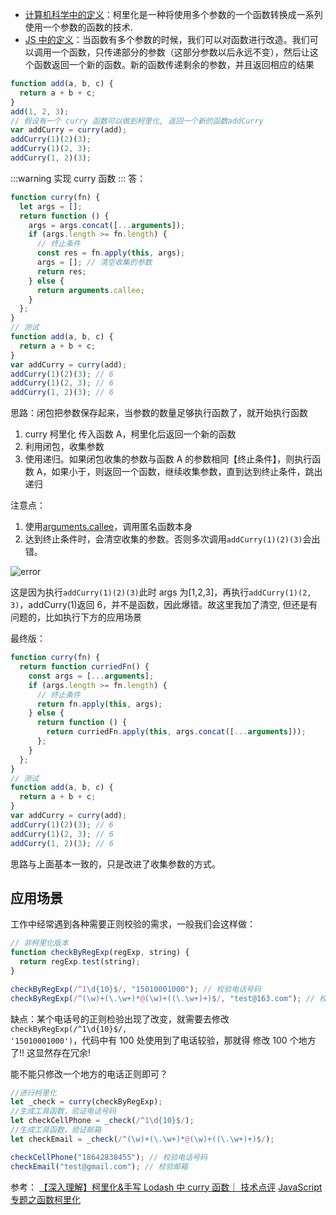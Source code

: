 - [计算机科学中的定义](https://zh.wikipedia.org/wiki/%E6%9F%AF%E9%87%8C%E5%8C%96)：柯里化是一种将使用多个参数的一个函数转换成一系列使用一个参数的函数的技术.
- [JS 中的定义](https://juejin.cn/post/6939160922170605604)：当函数有多个参数的时候，我们可以对函数进行改造。我们可以调用一个函数，只传递部分的参数（这部分参数以后永远不变），然后让这个函数返回一个新的函数。新的函数传递剩余的参数，并且返回相应的结果

```js
function add(a, b, c) {
  return a + b + c;
}
add(1, 2, 3);
// 假设有一个 curry 函数可以做到柯里化, 返回一个新的函数addCurry
var addCurry = curry(add);
addCurry(1)(2)(3);
addCurry(1)(2, 3);
addCurry(1, 2)(3);
```

:::warning
实现 curry 函数
:::
答：

```js
function curry(fn) {
  let args = [];
  return function () {
    args = args.concat([...arguments]);
    if (args.length >= fn.length) {
      // 终止条件
      const res = fn.apply(this, args);
      args = []; // 清空收集的参数
      return res;
    } else {
      return arguments.callee;
    }
  };
}
// 测试
function add(a, b, c) {
  return a + b + c;
}
var addCurry = curry(add);
addCurry(1)(2)(3); // 6
addCurry(1)(2, 3); // 6
addCurry(1, 2)(3); // 6
```

思路：闭包把参数保存起来，当参数的数量足够执行函数了，就开始执行函数

1. curry 柯里化 传入函数 A，柯里化后返回一个新的函数
2. 利用闭包，收集参数
3. 使用递归。如果闭包收集的参数与函数 A 的参数相同【终止条件】，则执行函数 A，如果小于，则返回一个函数，继续收集参数，直到达到终止条件，跳出递归

注意点：

1. 使用[arguments.callee](https://developer.mozilla.org/zh-CN/docs/Web/JavaScript/Reference/Functions/arguments/callee)，调用匿名函数本身
2. 达到终止条件时，会清空收集的参数。否则多次调用<code>addCurry(1)(2)(3)</code>会出错。

![error](/assets/basic/code_write/12.png)

这是因为执行<code>addCurry(1)(2)(3)</code>此时 args 为[1,2,3]，再执行<code>addCurry(1)(2, 3)</code>，addCurry(1)返回 6，并不是函数，因此爆错。故这里我加了清空, 但还是有问题的，比如执行下方的应用场景

最终版：

```js
function curry(fn) {
  return function curriedFn() {
    const args = [...arguments];
    if (args.length >= fn.length) {
      // 终止条件
      return fn.apply(this, args);
    } else {
      return function () {
        return curriedFn.apply(this, args.concat([...arguments]));
      };
    }
  };
}
// 测试
function add(a, b, c) {
  return a + b + c;
}
var addCurry = curry(add);
addCurry(1)(2)(3); // 6
addCurry(1)(2, 3); // 6
addCurry(1, 2)(3); // 6
```

思路与上面基本一致的，只是改进了收集参数的方式。

## 应用场景

工作中经常遇到各种需要正则校验的需求，一般我们会这样做：

```js
// 非柯里化版本
function checkByRegExp(regExp, string) {
  return regExp.test(string);
}

checkByRegExp(/^1\d{10}$/, "15010001000"); // 校验电话号码
checkByRegExp(/^(\w)+(\.\w+)*@(\w)+((\.\w+)+)$/, "test@163.com"); // 校验邮箱
```

缺点：某个电话号的正则检验出现了改变，就需要去修改<code>checkByRegExp(/^1\d{10}$/, '15010001000')</code>，代码中有 100 处使用到了电话较验，那就得 修改 100 个地方了!! 这显然存在冗余!

能不能只修改一个地方的电话正则即可？

```js
//进行柯里化
let _check = curry(checkByRegExp);
//生成工具函数，验证电话号码
let checkCellPhone = _check(/^1\d{10}$/);
//生成工具函数，验证邮箱
let checkEmail = _check(/^(\w)+(\.\w+)*@(\w)+((\.\w+)+)$/);

checkCellPhone("18642838455"); // 校验电话号码
checkEmail("test@gmail.com"); // 校验邮箱
```

参考：
[【深入理解】柯里化&手写 Lodash 中 curry 函数｜ 技术点评](https://juejin.cn/post/6939160922170605604)
[JavaScript 专题之函数柯里化](https://github.com/mqyqingfeng/Blog/issues/42)

